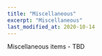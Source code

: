 ```yaml
---
title: "Miscellaneous"
excerpt: "Miscellaneous"
last_modified_at: 2020-10-14
---
```


Miscellaneous items - TBD
